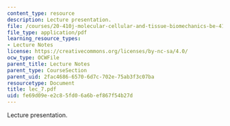 ```yaml
---
content_type: resource
description: Lecture presentation.
file: /courses/20-410j-molecular-cellular-and-tissue-biomechanics-be-410j-spring-2003/fe69d09ee2c85fd06a6bef867f54b27d_lec_7.pdf
file_type: application/pdf
learning_resource_types:
- Lecture Notes
license: https://creativecommons.org/licenses/by-nc-sa/4.0/
ocw_type: OCWFile
parent_title: Lecture Notes
parent_type: CourseSection
parent_uid: 2fac4686-6570-6d7c-702e-75ab3f3c07ba
resourcetype: Document
title: lec_7.pdf
uid: fe69d09e-e2c8-5fd0-6a6b-ef867f54b27d
---
```

Lecture presentation.